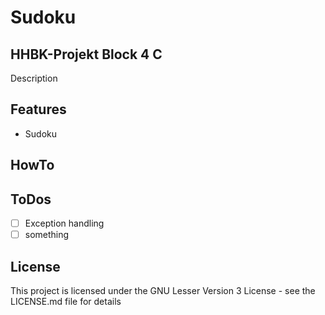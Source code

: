 # Sudoku
## HHBK-Projekt Block 4 C
Description

## Features

* Sudoku

## HowTo

## ToDos

- [ ] Exception handling 
- [ ] something 

## License
This project is licensed under the GNU Lesser Version 3 License - see the LICENSE.md file for details
